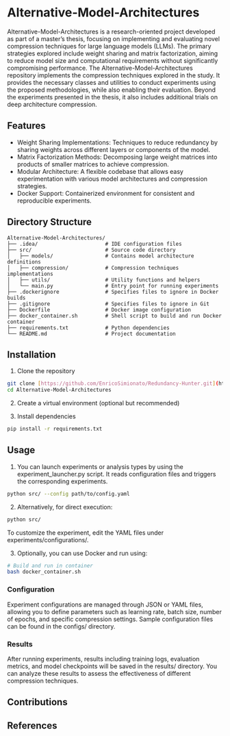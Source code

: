 # Alternative-Model-Architectures

Alternative-Model-Architectures is a research-oriented project developed as part of a master’s thesis, focusing on implementing and evaluating novel compression techniques for large language models (LLMs).
The primary strategies explored include weight sharing and matrix factorization, aiming to reduce model size and computational requirements without significantly compromising performance.
The Alternative-Model-Architectures repository implements the compression techniques explored in the study. It provides the necessary classes and utilities to conduct experiments using the proposed methodologies, while also enabling their evaluation.
Beyond the experiments presented in the thesis, it also includes additional trials on deep architecture compression.

## Features
-	Weight Sharing Implementations: Techniques to reduce redundancy by sharing weights across different layers or components of the model.
-	Matrix Factorization Methods: Decomposing large weight matrices into products of smaller matrices to achieve compression.
-	Modular Architecture: A flexible codebase that allows easy experimentation with various model architectures and compression strategies.
-	Docker Support: Containerized environment for consistent and reproducible experiments.

## Directory Structure
```
Alternative-Model-Architectures/
├── .idea/                      # IDE configuration files
├── src/                        # Source code directory
│   ├── models/                 # Contains model architecture definitions
│   ├── compression/            # Compression techniques implementations
│   ├── utils/                  # Utility functions and helpers
│   └── main.py                 # Entry point for running experiments
├── .dockerignore               # Specifies files to ignore in Docker builds
├── .gitignore                  # Specifies files to ignore in Git
├── Dockerfile                  # Docker image configuration
├── docker_container.sh         # Shell script to build and run Docker container
├── requirements.txt            # Python dependencies
└── README.md                   # Project documentation
```

## Installation
1.	Clone the repository
  ```bash
  git clone [https://github.com/EnricoSimionato/Redundancy-Hunter.git](https://github.com/EnricoSimionato/Alternative-Model-Architectures.git)
  cd Alternative-Model-Architectures
  ```

2.	Create a virtual environment (optional but recommended)

3.	Install dependencies
  ```bash
  pip install -r requirements.txt
  ```

## Usage
1. You can launch experiments or analysis types by using the experiment_launcher.py script. It reads configuration files and triggers the corresponding experiments.
  ```bash
  python src/ --config path/to/config.yaml
  ```
2. Alternatively, for direct execution:
  ```bash
  python src/
  ```
To customize the experiment, edit the YAML files under experiments/configurations/.

3. Optionally, you can use Docker and run using:

  ```bash
  # Build and run in container
  bash docker_container.sh
  ```

### Configuration

Experiment configurations are managed through JSON or YAML files, allowing you to define parameters such as learning rate, batch size, number of epochs, and specific compression settings. Sample configuration files can be found in the configs/ directory.

### Results

After running experiments, results including training logs, evaluation metrics, and model checkpoints will be saved in the results/ directory. You can analyze these results to assess the effectiveness of different compression techniques.

## Contributions

## References

